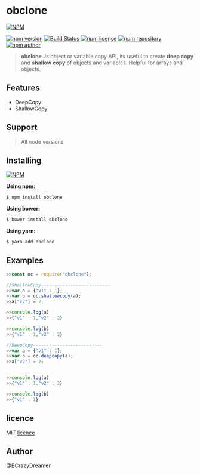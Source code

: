 
# obclone
[![NPM](https://nodei.co/npm/obclone.png)](https://www.npmjs.org/package/obclone)

[![npm version](https://img.shields.io/npm/v/obclone.svg?style=flat-square)](https://www.npmjs.org/package/obclone)
[![Build Status](https://travis-ci.org/nepsho/obclone.svg?branch=master)](https://travis-ci.org/nepsho/obclone)
[![npm license](https://img.shields.io/static/v1.svg?label=License&message=MIT&color=informational)](https://github.com/nepsho/obclone/blob/master/LICENSE)
[![npm repository](https://img.shields.io/static/v1.svg?label=Repository&message=GitHub&color=yellow)](https://github.com/nepsho/obclone)
[![npm author](https://img.shields.io/static/v1.svg?label=Author&message=bcrazydreamer&color=success)](https://www.npmjs.com/~bcrazydreamer)

>**obclone** Js object or variable copy API, its useful to create **deep copy** and **shallow copy** of objects and variables. Helpful for arrays and objects.
## Features
- DeepCopy
- ShallowCopy

## Support
>All node versions

## Installing
[![NPM](https://nodei.co/npm/obclone.png?mini=true)](https://www.npmjs.org/package/obclone)

**Using npm:**
```bash
$ npm install obclone
```

**Using bower:**

```bash
$ bower install obclone
```

**Using yarn:**

```bash
$ yarn add obclone
```

## Examples

```js
>>const oc = require("obclone");
```
```js
//ShallowCopy--------------------------
>>var a = {"v1" : 1};
>>var b = oc.shallowcopy(a);
>>a["v2"] = 2;

>>console.log(a)
>>{"v1" : 1,"v2" : 2}

>>console.log(b)
>>{"v1" : 1,"v2" : 2}
```
```js
//DeepCopy--------------------------
>>var a = {"v1" : 1};
>>var b = oc.deepcopy(a);
>>a["v2"] = 2;


>>console.log(a)
>>{"v1" : 1,"v2" : 2}

>>console.log(b)
>>{"v1" : 1}
```
## licence
MIT [licence](https://opensource.org/licenses/MIT)

## Author
@BCrazyDreamer